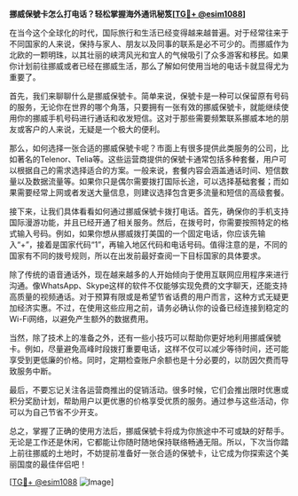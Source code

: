 **挪威保號卡怎么打电话？轻松掌握海外通讯秘笈[[TG💪+ @esim1088](https://t.me/s/esim1088)]**

在当今这个全球化的时代，国际旅行和生活已经变得越来越普遍。对于经常往来于不同国家的人来说，保持与家人、朋友以及同事的联系是必不可少的。而挪威作为北欧的一颗明珠，以其壮丽的峡湾风光和宜人的气候吸引了众多游客和移民。如果你计划前往挪威或者已经在挪威生活，那么了解如何使用当地的电话卡就显得尤为重要了。

首先，我们来聊聊什么是挪威保號卡。简单来说，保號卡是一种可以保留原有号码的服务，无论你在世界的哪个角落，只要拥有一张有效的挪威保號卡，就能继续使用你的挪威手机号码进行通话和收发短信。这对于那些需要频繁联系挪威本地的朋友或客户的人来说，无疑是一个极大的便利。

那么，如何选择一张合适的挪威保號卡呢？市面上有很多提供此类服务的公司，比如著名的Telenor、Telia等。这些运营商提供的保號卡通常包括多种套餐，用户可以根据自己的需求选择适合的方案。一般来说，套餐内容会涵盖通话时间、短信数量以及数据流量等。如果你只是偶尔需要拨打国际长途，可以选择基础套餐；而如果需要经常上网或者发送大量信息，则建议选择包含更多流量和短信的高级套餐。

接下来，让我们具体看看如何通过挪威保號卡拨打电话。首先，确保你的手机支持国际漫游功能，并且已经开通了相关服务。然后，在拨号时，你需要按照特定的格式输入号码。例如，如果你想从挪威拨打美国的一个固定电话，你应该先输入“+”，接着是国家代码“1”，再输入地区代码和电话号码。值得注意的是，不同的国家有不同的拨号规则，所以在出发前最好查阅一下目标国家的具体要求。

除了传统的语音通话外，现在越来越多的人开始倾向于使用互联网应用程序来进行沟通。像WhatsApp、Skype这样的软件不仅能够实现免费的文字聊天，还能支持高质量的视频通话。对于预算有限或是希望节省话费的用户而言，这种方式无疑更加经济实惠。不过，在使用这些应用之前，请务必确认你的设备已经连接到稳定的Wi-Fi网络，以避免产生额外的数据费用。

当然，除了技术上的准备之外，还有一些小技巧可以帮助你更好地利用挪威保號卡。例如，尽量避免高峰时段拨打重要电话，这样不仅可以减少等待时间，还可能享受到更低廉的价格。同时，定期检查账户余额也是十分必要的，以防因欠费而导致服务中断。

最后，不要忘记关注各运营商推出的促销活动。很多时候，它们会推出限时优惠或积分奖励计划，帮助用户以更优惠的价格享受优质的服务。通过参与这些活动，你可以为自己节省不少开支。

总之，掌握了正确的使用方法后，挪威保號卡将成为你旅途中不可或缺的好帮手。无论是工作还是休闲，它都能让你随时随地保持联络畅通无阻。所以，下次当你踏上前往挪威的土地时，不妨提前准备好一张合适的保號卡，让它成为你探索这个美丽国度的最佳伴侣吧！

[[TG💪+ @esim1088](https://t.me/s/esim1088) ![Image](https://i.postimg.cc/4NQfJmqS/Snipaste-2025-05-13-00-14-12.png)]